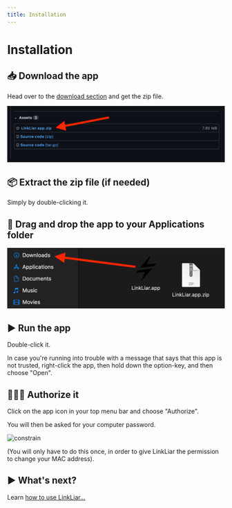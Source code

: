 ```yaml
---
title: Installation
---
```


# Installation

## 📥 Download the app

Head over to the [download section](https://github.com/halo/LinkLiar/releases/latest) and get the zip file.

[![constrain](github_download.png)](https://github.com/halo/LinkLiar/releases/latest)

## 📦 Extract the zip file (if needed)

Simply by double-clicking it.

## 📂 Drag and drop the app to your Applications folder

![constrain](dragdrop.png)

## ▶️ Run the app

Double-click it.

In case you're running into trouble with a message that says that this app is not trusted,
right-click the app, then hold down the option-key, and then choose "Open".

## 👮🏼‍♀️ Authorize it

Click on the app icon in your top menu bar and choose "Authorize".

You will then be asked for your computer password.

![constrain](authorize.png)

(You will only have to do this once, in order to give LinkLiar the permission to change your MAC address).

## ▶️ What's next?

Learn [how to use LinkLiar...](usage.html)
